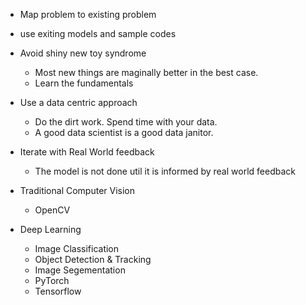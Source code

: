 * Map problem to existing problem
* use exiting models and sample codes
* Avoid shiny new toy syndrome
    - Most new things are maginally better in the best case.
    - Learn the fundamentals
* Use a data centric approach
    - Do the dirt work. Spend time with your data.
    - A good data scientist is a good data janitor.
* Iterate with Real World feedback
    - The model is not done util it is informed by real world feedback

* Traditional Computer Vision
    - OpenCV
* Deep Learning
    - Image Classification
    - Object Detection & Tracking
    - Image Segementation
    - PyTorch
    - Tensorflow